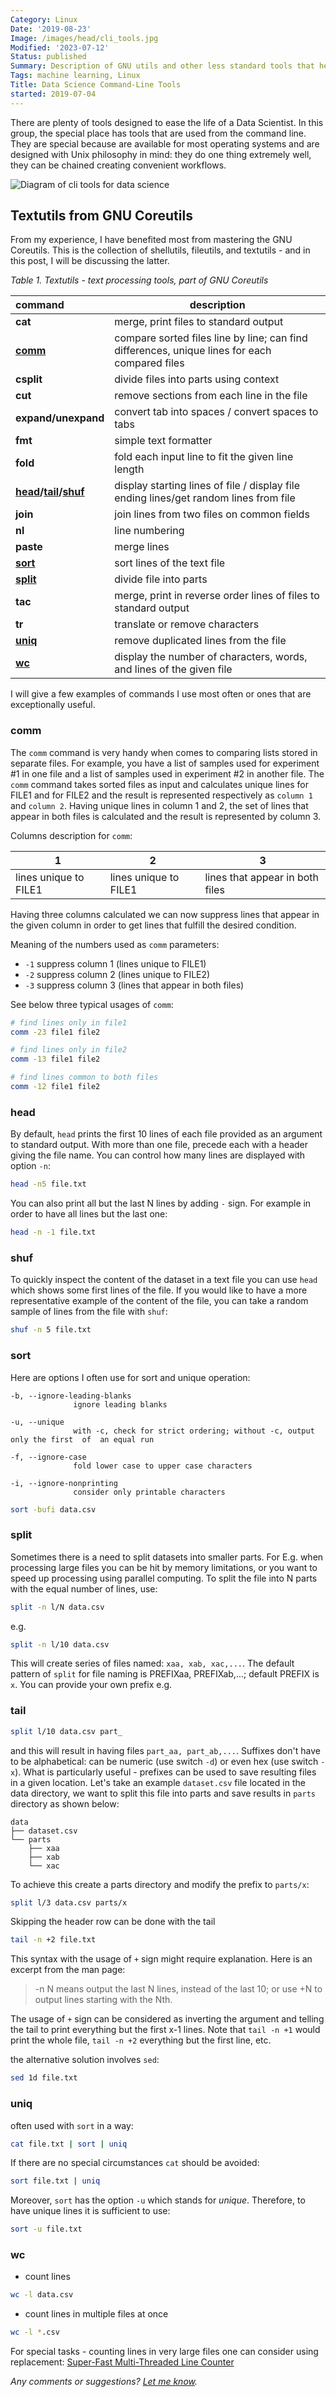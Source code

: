 ```yaml
---
Category: Linux
Date: '2019-08-23'
Image: /images/head/cli_tools.jpg
Modified: '2023-07-12'
Status: published
Summary: Description of GNU utils and other less standard tools that helps with processing data from CLI or with shell scripts.
Tags: machine learning, Linux
Title: Data Science Command-Line Tools
started: 2019-07-04
---
```


There are plenty of tools designed to ease the life of a Data Scientist. In this group, the special place has tools that are used from the command line. They are special because are available for most operating systems and are designed with Unix philosophy in mind: they do one thing extremely well, they can be chained creating convenient workflows. 

![Diagram of cli tools for data science](/images/cli_tools_1/cli_tools.png)

<a id="textutils-from-gnu-coreutils"></a>
## Textutils from GNU Coreutils
From my experience, I have benefited most from mastering the GNU Coreutils. This is the collection of shellutils, fileutils, and textutils - and in this post, I will be discussing the latter. 

*Table 1. Textutils - text processing tools, part of GNU Coreutils*

| command                                       | description                                                  |
| :-------------------------------------------- | ------------------------------------------------------------ |
| **cat**                                       | merge, print files to standard output                        |
| [**comm**](#comm)                             | compare sorted files line by line; can find differences, unique lines for each compared files |
| **csplit**                                    | divide files into parts using context                        |
| **cut**                                       | remove sections from each line in the file                   |
| **expand/unexpand**                           | convert tab into spaces / convert spaces to tabs             |
| **fmt**                                       | simple text formatter                                        |
| **fold**                                      | fold each input line to fit the given line length            |
| **[head](#head)/[tail](#tail)/[shuf](#shuf)** | display starting lines of file / display file ending lines/get random lines from file |
| **join**                                      | join lines from two files on common fields                   |
| **nl**                                        | line numbering                                               |
| **paste**                                     | merge lines                                                  |
| [**sort**](#sort)                             | sort lines of the text file                                  |
| **[split](split)**                            | divide file into parts                                       |
| **tac**                                       | merge, print in reverse order lines of files to standard output |
| **tr**                                        | translate or remove characters                               |
| **[uniq](#uniq)**                             | remove duplicated lines from the file                        |
| **[wc](#wc)**                                 | display the number of characters, words, and lines of the given file |

I will give a few examples of commands I use most often or ones that are exceptionally useful.

<a id="comm"></a>
### comm
The `comm` command is very handy when comes to comparing lists stored in separate files. For example, you have a list of samples used for experiment #1 in one file and a list of samples used in experiment #2 in another file.
The `comm` command takes sorted files as input and calculates unique lines for FILE1 and for FILE2 and the result is represented respectively as `column 1` and `column 2`. Having unique lines in column 1 and 2, the set of lines that appear in both files is calculated and the result is represented by column 3. 


Columns description for `comm`:

|1|2|3|
|-|-|-|
|lines unique to FILE1|lines unique to FILE1|lines that appear in both files|

Having three columns calculated we can now suppress lines that appear in the given column in order to get lines that fulfill the desired condition.

Meaning of the numbers used as `comm` parameters:

* `-1`     suppress column 1 (lines unique to FILE1)
* `-2`     suppress column 2 (lines unique to FILE2)
* `-3`     suppress column 3 (lines that appear in both files)

See below three typical usages of `comm`:
```sh
# find lines only in file1
comm -23 file1 file2

# find lines only in file2
comm -13 file1 file2

# find lines common to both files
comm -12 file1 file2
```

<a id="head"></a>
### head
By default, `head` prints the first 10 lines of each file provided as an argument to standard output.  With more than one file, precede each with a header giving the file name. You can control how many lines are displayed with option `-n`:
```sh
head -n5 file.txt
```

You can also print all but the last N lines by adding `-` sign. For example in order to have all lines but the last one:
```sh
head -n -1 file.txt
```

<a id="shuf"></a>
### shuf
To quickly inspect the content of the dataset in a text file you can use `head` which shows some first lines of the file. If you would like to have a more representative example of the content of the file, you can take a random sample of lines from the file with `shuf`:
```sh
shuf -n 5 file.txt
```

<a id="sort"></a>
### sort
Here are options I often use for sort and unique operation:
```text
-b, --ignore-leading-blanks
              ignore leading blanks

-u, --unique
              with -c, check for strict ordering; without -c, output only the first  of  an equal run

-f, --ignore-case
              fold lower case to upper case characters

-i, --ignore-nonprinting
              consider only printable characters
```

```sh
sort -bufi data.csv
```
<a id="split"></a>
### split
Sometimes there is a need to split datasets into smaller parts. For E.g. when processing large files you can be hit by memory limitations, or you want to speed up processing using parallel computing. To split the file into N parts with the equal number of lines, use: 
```sh
split -n l/N data.csv
```
e.g.
```sh
split -n l/10 data.csv
```
This will create series of files named: `xaa, xab, xac,...`. The default pattern of  `split` for file naming is PREFIXaa, PREFIXab,...; default PREFIX is `x`. You can provide your own prefix e.g.
<a id="tail"></a>
### tail
```sh
split l/10 data.csv part_
```
and this will result in having files `part_aa, part_ab,...`.  Suffixes don't have to be alphabetical: can be numeric (use switch `-d`) or even hex (use switch `-x`). What is particularly useful - prefixes can be used to save resulting files in a given location. Let's take an example `dataset.csv` file located in the data directory, we want to split this file into parts and save results in `parts` directory as shown below:

```text
data
├── dataset.csv
└── parts
    ├── xaa
    ├── xab
    └── xac
```
To achieve this create a parts directory and modify the prefix to `parts/x`:
```sh
split l/3 data.csv parts/x
```

Skipping the header row can be done with the tail
```sh
tail -n +2 file.txt
```
This syntax with the usage of `+` sign might require explanation. Here is an excerpt from the man page: 
> -n N means output the last N lines, instead of the last 10; or use +N to output lines starting with the Nth.

The usage of `+` sign can be considered as inverting the argument and telling the tail to print everything but the first x-1 lines. Note that `tail -n +1` would print the whole file, `tail -n +2` everything but the first line, etc.

the alternative solution involves `sed`:
```sh
sed 1d file.txt
```

<a id="uniq"></a>
### uniq
often used with `sort` in a way:
```sh
cat file.txt | sort | uniq
```
If there are no special circumstances `cat` should be avoided:
```sh
sort file.txt | uniq
```
Moreover, `sort` has the option `-u` which stands for *unique*. Therefore, to have unique lines it is sufficient to use:
```sh
sort -u file.txt
```

<a id="wc"></a>
### wc
- count lines
```sh
wc -l data.csv
```
- count lines in multiple files at once
```sh
wc -l *.csv
```

For special tasks - counting lines in very large files one can consider using replacement: [Super-Fast Multi-Threaded Line Counter](https://github.com/crioux/turbo-linecount)



*Any comments or suggestions? [Let me know](mailto:ksafjan@gmail.com?subject=Blog+post).*
